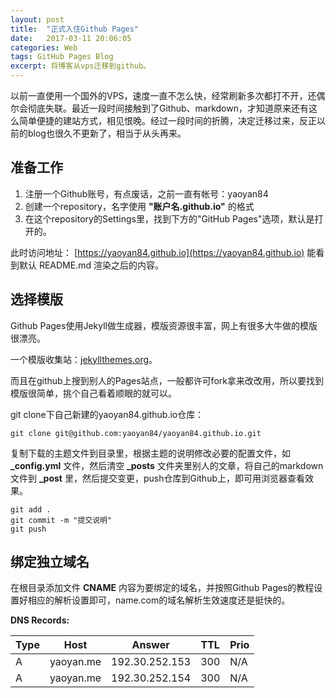 ```yaml
---
layout: post
title:  "正式入住Github Pages"
date:   2017-03-11 20:06:05
categories: Web
tags: GitHub Pages Blog
excerpt: 将博客从vps迁移到github。
---
```


以前一直使用一个国外的VPS，速度一直不怎么快，经常刷新多次都打不开，还偶尔会彻底失联。最近一段时间接触到了Github、markdown，才知道原来还有这么简单便捷的建站方式，相见恨晚。经过一段时间的折腾，决定迁移过来，反正以前的blog也很久不更新了，相当于从头再来。

## 准备工作
1. 注册一个Github账号，有点废话，之前一直有帐号：yaoyan84
2. 创建一个repository，名字使用 **"账户名.github.io"** 的格式
3. 在这个repository的Settings里，找到下方的"GitHub Pages"选项，默认是打开的。

此时访问地址： [https://yaoyan84.github.io](https://yaoyan84.github.io) 能看到默认 README.md 渲染之后的内容。
 
## 选择模版

Github Pages使用Jekyll做生成器，模版资源很丰富，网上有很多大牛做的模版很漂亮。

一个模版收集站：[jekyllthemes.org](http://jekyllthemes.org)。

而且在github上搜到别人的Pages站点，一般都许可fork拿来改改用，所以要找到模版很简单，挑个自己看着顺眼的就可以。

git clone下自己新建的yaoyan84.github.io仓库：

```
git clone git@github.com:yaoyan84/yaoyan84.github.io.git
```
复制下载的主题文件到目录里，根据主题的说明修改必要的配置文件，如 **_config.yml** 文件，然后清空 **_posts** 文件夹里别人的文章，将自己的markdown文件到 **_post** 里，然后提交变更，push仓库到Github上，即可用浏览器查看效果。

```
git add .
git commit -m "提交说明"
git push
```

## 绑定独立域名
在根目录添加文件 **CNAME** 内容为要绑定的域名，并按照Github Pages的教程设置好相应的解析设置即可，name.com的域名解析生效速度还是挺快的。

**DNS Records:**

|Type | Host | Answer | TTL | Prio |
| --- | ---| --- | --- | --- |
| A | yaoyan.me | 192.30.252.153 | 300 | N/A |
| A | yaoyan.me | 192.30.252.154 | 300 | N/A |

    

 